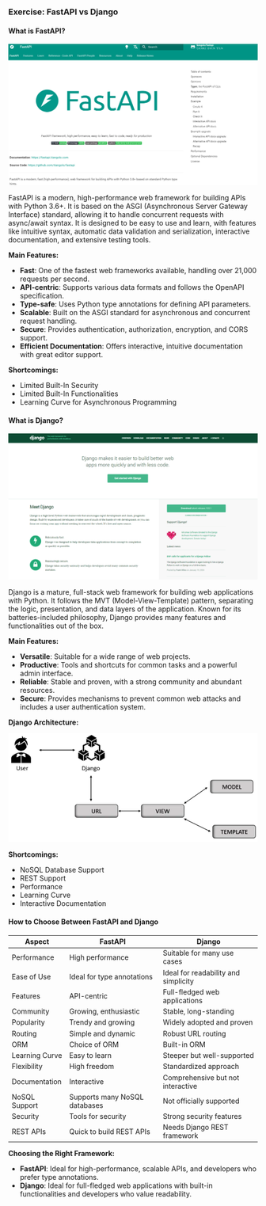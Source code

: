 ### Exercise: FastAPI vs Django

#### What is FastAPI?

![FastAPI](../assets/exercises_assets/fast_api.png)

FastAPI is a modern, high-performance web framework for building APIs with Python 3.6+. It is based on the ASGI (Asynchronous Server Gateway Interface) standard, allowing it to handle concurrent requests with async/await syntax. It is designed to be easy to use and learn, with features like intuitive syntax, automatic data validation and serialization, interactive documentation, and extensive testing tools.

**Main Features:**

- **Fast**: One of the fastest web frameworks available, handling over 21,000 requests per second.
- **API-centric**: Supports various data formats and follows the OpenAPI specification.
- **Type-safe**: Uses Python type annotations for defining API parameters.
- **Scalable**: Built on the ASGI standard for asynchronous and concurrent request handling.
- **Secure**: Provides authentication, authorization, encryption, and CORS support.
- **Efficient Documentation**: Offers interactive, intuitive documentation with great editor support.

**Shortcomings:**

- Limited Built-In Security
- Limited Built-In Functionalities
- Learning Curve for Asynchronous Programming

#### What is Django?

![Django](../assets/exercises_assets/django.png)

Django is a mature, full-stack web framework for building web applications with Python. It follows the MVT (Model-View-Template) pattern, separating the logic, presentation, and data layers of the application. Known for its batteries-included philosophy, Django provides many features and functionalities out of the box.

**Main Features:**

- **Versatile**: Suitable for a wide range of web projects.
- **Productive**: Tools and shortcuts for common tasks and a powerful admin interface.
- **Reliable**: Stable and proven, with a strong community and abundant resources.
- **Secure**: Provides mechanisms to prevent common web attacks and includes a user authentication system.

**Django Architecture:**

![Django Architecture](../assets/exercises_assets/django_arch.png)

**Shortcomings:**

- NoSQL Database Support
- REST Support
- Performance
- Learning Curve
- Interactive Documentation

#### How to Choose Between FastAPI and Django

| Aspect | FastAPI | Django |
| --- | --- | --- |
| Performance | High performance | Suitable for many use cases |
| Ease of Use | Ideal for type annotations | Ideal for readability and simplicity |
| Features | API-centric | Full-fledged web applications |
| Community | Growing, enthusiastic | Stable, long-standing |
| Popularity | Trendy and growing | Widely adopted and proven |
| Routing | Simple and dynamic | Robust URL routing |
| ORM | Choice of ORM | Built-in ORM |
| Learning Curve | Easy to learn | Steeper but well-supported |
| Flexibility | High freedom | Standardized approach |
| Documentation | Interactive | Comprehensive but not interactive |
| NoSQL Support | Supports many NoSQL databases | Not officially supported |
| Security | Tools for security | Strong security features |
| REST APIs | Quick to build REST APIs | Needs Django REST framework |

**Choosing the Right Framework:**

- **FastAPI**: Ideal for high-performance, scalable APIs, and developers who prefer type annotations.
- **Django**: Ideal for full-fledged web applications with built-in functionalities and developers who value readability.